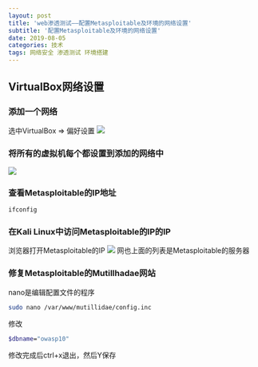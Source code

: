 ```yaml
---
layout: post
title: 'web渗透测试——配置Metasploitable及环境的网络设置'
subtitle: '配置Metasploitable及环境的网络设置'
date: 2019-08-05
categories: 技术
tags: 网络安全 渗透测试 环境搭建
---
```

## VirtualBox网络设置
### 添加一个网络
选中VirtualBox => 偏好设置
![](https://blog.res.witdor.com/article/kali3_1.png)
### 将所有的虚拟机每个都设置到添加的网络中
![](https://blog.res.witdor.com/article/kali3_2.png)
### 查看Metasploitable的IP地址
```bash
ifconfig
```
### 在Kali Linux中访问Metasploitable的IP的IP
浏览器打开Metasploitable的IP
![](https://blog.res.witdor.com/article/network1_1.png)
网也上面的列表是Metasploitable的服务器

### 修复Metasploitable的Mutillhadae网站
nano是编辑配置文件的程序
```bash
sudo nano /var/www/mutillidae/config.inc
```
修改
```bash
$dbname="owasp10"
```
修改完成后ctrl+x退出，然后Y保存